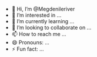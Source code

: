 - 👋 Hi, I’m @Megdenileriver
- 👀 I’m interested in ...
- 🌱 I’m currently learning ...
- 💞️ I’m looking to collaborate on ...
- 📫 How to reach me ...
- 😄 Pronouns: ...
- ⚡ Fun fact: ...

<!---
Megdenileriver/Megdenileriver is a ✨ special ✨ repository because its `README.md` (this file) appears on your GitHub profile.
You can click the Preview link to take a look at your changes.
--->
